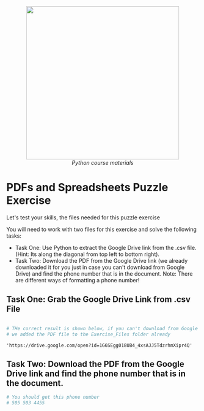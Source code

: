 <center>
    <img src='https://intecbrussel.be/img/logo3.png' width='400px' height='auto'/>
    <br/>
    <em>Python course materials</em>
</center>

# PDFs and Spreadsheets Puzzle Exercise

Let's test your skills, the files needed for this puzzle exercise

You will need to work with two files for this exercise and solve the following tasks:

* Task One: Use Python to extract the Google Drive link from the .csv file. (Hint: Its along the diagonal from top left to bottom right).
* Task Two: Download the PDF from the Google Drive link (we already downloaded it for you just in case you can't download from Google Drive) and find the phone number that is in the document. Note: There are different ways of formatting a phone number!

## Task One: Grab the Google Drive Link from .csv File


```python

```


```python
# THe correct result is shown below, if you can't download from Google Drive, 
# we added the PDF file to the Exercise_Files folder already
```




    'https://drive.google.com/open?id=1G6SEgg018UB4_4xsAJJ5TdzrhmXipr4Q'



## Task Two: Download the PDF from the Google Drive link and find the phone number that is in the document. 


```python
# You should get this phone number
# 505 503 4455
```
